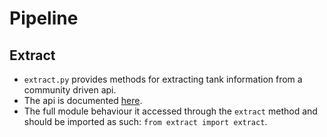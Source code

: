 # Pipeline

## Extract

- `extract.py` provides methods for extracting tank information from a community driven api.
- The api is documented [here](https://wtvehiclesapi.sgambe.serv00.net/docs/#/).
- The full module behaviour it accessed through the `extract` method and should be imported as such: `from extract import extract`.